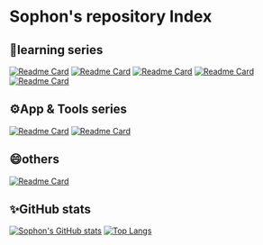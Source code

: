 # Sophon's repository Index
## 📕learning series
[![Readme Card](https://github-readme-stats.vercel.app/api/pin/?username=zhaobingwang&repo=learning-frontend)](https://github.com/zhaobingwang/learning-frontend)
[![Readme Card](https://github-readme-stats.vercel.app/api/pin/?username=zhaobingwang&repo=learning-vue)](https://github.com/zhaobingwang/learning-vue)
[![Readme Card](https://github-readme-stats.vercel.app/api/pin/?username=zhaobingwang&repo=learning-csharp)](https://github.com/zhaobingwang/learning-csharp)
[![Readme Card](https://github-readme-stats.vercel.app/api/pin/?username=zhaobingwang&repo=learning-python)](https://github.com/zhaobingwang/learning-python)
[![Readme Card](https://github-readme-stats.vercel.app/api/pin/?username=zhaobingwang&repo=learning-java)](https://github.com/zhaobingwang/learning-java)
## ⚙️App & Tools series
[![Readme Card](https://github-readme-stats.vercel.app/api/pin/?username=zhaobingwang&repo=Desk)](https://github.com/zhaobingwang/Desk)
[![Readme Card](https://github-readme-stats.vercel.app/api/pin/?username=zhaobingwang&repo=Sophon)](https://github.com/zhaobingwang/Sophon)

## 😄others
[![Readme Card](https://github-readme-stats.vercel.app/api/pin/?username=zhaobingwang&repo=samples)](https://github.com/zhaobingwang/samples)

## ✨GitHub stats

[![Sophon's GitHub stats](https://github-readme-stats.vercel.app/api?username=zhaobingwang)](https://github.com/zhaobingwang)
[![Top Langs](https://github-readme-stats.vercel.app/api/top-langs/?username=zhaobingwang&layout=compact)](https://github.com/zhaobingwang)
